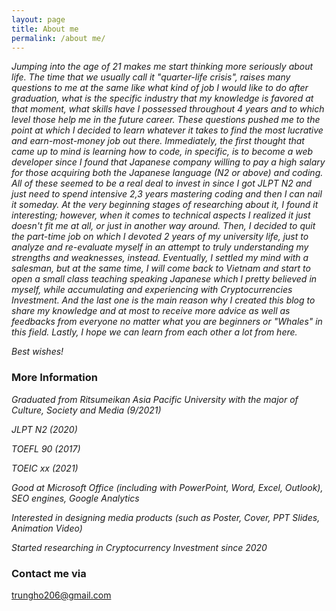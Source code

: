 ```yaml
---
layout: page
title: About me
permalink: /about me/
---
```


  *Jumping into the age of 21 makes me start thinking more seriously about life. The time that we usually call it "quarter-life crisis", raises many questions to me at the same like what kind of job I would like to do after graduation, what is the specific industry that my knowledge is favored at that moment, what skills have I possessed throughout 4 years and to which level those help me in the future career. These questions pushed me to the point at which I decided to learn whatever it takes to find the most lucrative and earn-most-money job out there. Immediately, the first thought that came up to mind is learning how to code, in specific, is to become a web developer since I found that Japanese company willing to pay a high salary for those acquiring both the Japanese language (N2 or above) and coding. All of these seemed to be a real deal to invest in since I got JLPT N2 and just need to spend intensive 2,3 years mastering coding and then I can nail it someday. At the very beginning stages of researching about it, I found it interesting; however, when it comes to technical aspects I realized it just doesn't fit me at all, or just in another way around. Then, I decided to quit the part-time job on which I devoted 2 years of my university life, just to analyze and re-evaluate myself in an attempt to truly understanding my strengths and weaknesses, instead. Eventually, I settled my mind with a salesman, but at the same time, I will come back to Vietnam and start to open a small class teaching speaking Japanese which I pretty believed in myself, while accumulating and experiencing with Cryptocurrencies Investment. And the last one is the main reason why I created this blog to share my knowledge and at most to receive more advice as well as feedbacks from everyone no matter what you are beginners or "Whales" in this field. Lastly, I hope we can learn from each other a lot from here.*

*Best wishes!*

### More Information
 *Graduated from Ritsumeikan Asia Pacific University with the major of Culture, Society and Media (9/2021)*
 
 *JLPT N2 (2020)*
 
 *TOEFL 90 (2017)*
 
 *TOEIC xx (2021)*
 
 *Good at Microsoft Office (including with PowerPoint, Word, Excel, Outlook), SEO engines, Google Analytics*
 
 *Interested in designing media products (such as Poster, Cover, PPT Slides, Animation Video)*
 
 *Started researching in Cryptocurrency Investment since 2020*

### Contact me via

[trungho206@gmail.com](mailto:trungho206@gmail.com)
